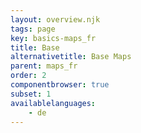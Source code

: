 ```yaml
---
layout: overview.njk
tags: page
key: basics-maps_fr
title: Base
alternativetitle: Base Maps
parent: maps_fr
order: 2
componentbrowser: true
subset: 1
availablelanguages: 
    - de
---
```

